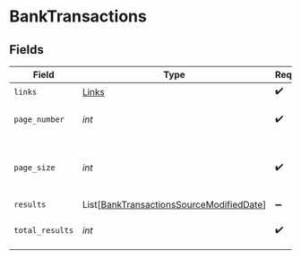 # BankTransactions


## Fields

| Field                                                                                                 | Type                                                                                                  | Required                                                                                              | Description                                                                                           |
| ----------------------------------------------------------------------------------------------------- | ----------------------------------------------------------------------------------------------------- | ----------------------------------------------------------------------------------------------------- | ----------------------------------------------------------------------------------------------------- |
| `links`                                                                                               | [Links](../../models/shared/links.md)                                                                 | :heavy_check_mark:                                                                                    | N/A                                                                                                   |
| `page_number`                                                                                         | *int*                                                                                                 | :heavy_check_mark:                                                                                    | Current page number.                                                                                  |
| `page_size`                                                                                           | *int*                                                                                                 | :heavy_check_mark:                                                                                    | Number of items to return in results array.                                                           |
| `results`                                                                                             | List[[BankTransactionsSourceModifiedDate](../../models/shared/banktransactionssourcemodifieddate.md)] | :heavy_minus_sign:                                                                                    | N/A                                                                                                   |
| `total_results`                                                                                       | *int*                                                                                                 | :heavy_check_mark:                                                                                    | Total number of items.                                                                                |